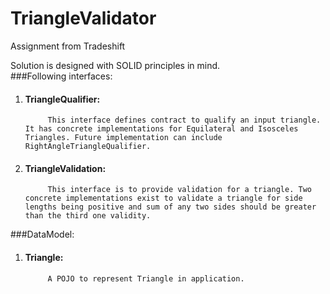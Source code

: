 # TriangleValidator
Assignment from Tradeshift

Solution is designed with SOLID principles in mind.  
###Following interfaces:
1. #### TriangleQualifier: 
            This interface defines contract to qualify an input triangle. It has concrete implementations for Equilateral and Isosceles Triangles. Future implementation can include RightAngleTriangleQualifier.  
2. #### TriangleValidation:
            This interface is to provide validation for a triangle. Two concrete implementations exist to validate a triangle for side lengths being positive and sum of any two sides should be greater than the third one validity.  

###DataModel:
1. #### Triangle:
            A POJO to represent Triangle in application.
